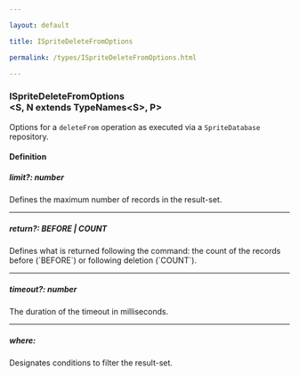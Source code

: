 ```yaml
---

layout: default

title: ISpriteDeleteFromOptions

permalink: /types/ISpriteDeleteFromOptions.html

---
```


### ISpriteDeleteFromOptions<br/><S, N extends TypeNames&lt;S&gt;, P>

Options for a `deleteFrom` operation as executed
via a `SpriteDatabase` repository.

#### Definition

<h5> limit?: <span>number</span></h5>Defines the maximum number of records in the result-set.


---

<h5> return?: <span>BEFORE | COUNT</span></h5>Defines what is returned following the command: the count of the records before (`BEFORE`) or following deletion (`COUNT`).


---

<h5> timeout?: <span>number</span></h5>The duration of the timeout in milliseconds.


---

<h5> where: <span></span></h5>Designates conditions to filter the result-set.


